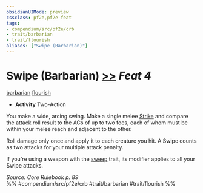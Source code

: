 ```yaml
---
obsidianUIMode: preview
cssclass: pf2e,pf2e-feat
tags:
- compendium/src/pf2e/crb
- trait/barbarian
- trait/flourish
aliases: ["Swipe (Barbarian)"]
---
```

# Swipe (Barbarian)  [>>](/rules/core-rulebook/chapter-9-playing-the-game.md#Actions "Two-Action") *Feat 4*  
[barbarian](/rules/traits/barbarian.md)  [flourish](/rules/traits/flourish.md)  

- **Activity** Two-Action

You make a wide, arcing swing. Make a single melee [Strike](/rules/actions/strike.md) and compare the attack roll result to the ACs of up to two foes, each of whom must be within your melee reach and adjacent to the other.

Roll damage only once and apply it to each creature you hit. A Swipe counts as two attacks for your multiple attack penalty.

If you're using a weapon with the [sweep](/rules/traits/sweep.md) trait, its modifier applies to all your Swipe attacks.

*Source: Core Rulebook p. 89*  
%% #compendium/src/pf2e/crb #trait/barbarian #trait/flourish %%